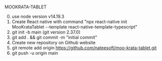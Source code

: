 #

MOOKRATA-TABLET

0. use node version v14.19.3
1. Create React native with command "npx react-native init MooKrataTablet --template react-native-template-typescript"
2. git init -b main (git version 2.37.0)
3. git add . && git commit -m "initial commit"
4. Create new repository on Github website
5. git remote add origin https://github.com/nateesoft/moo-krata-tablet.git
6. git push -u origin main
